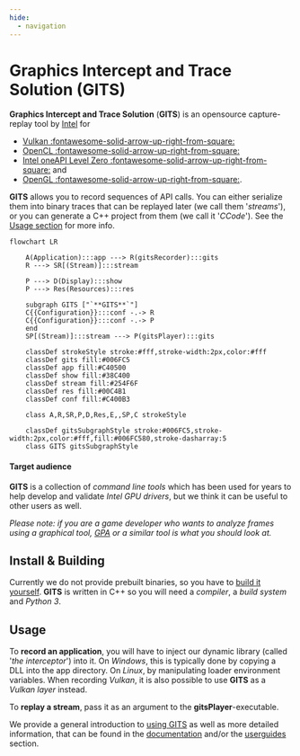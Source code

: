 ```yaml
---
hide:
  - navigation
---
```

# Graphics Intercept and Trace Solution (GITS)

**Graphics Intercept and Trace Solution** (**GITS**) is an opensource capture-replay tool by [Intel](https://www.intel.com) for  

- [Vulkan :fontawesome-solid-arrow-up-right-from-square:](https://vulkan.org/)
- [OpenCL :fontawesome-solid-arrow-up-right-from-square:](https://www.khronos.org/opencl/)
- [Intel oneAPI Level Zero :fontawesome-solid-arrow-up-right-from-square:](https://spec.oneapi.io/level-zero/latest/core/INTRO.html) and 
- [OpenGL :fontawesome-solid-arrow-up-right-from-square:](https://www.khronos.org/opengl/).

**GITS** allows you to record sequences of API calls. You can either serialize them into binary traces that can be replayed later (we call them '*streams*'), or you can generate a C++ project from them (we call it '*CCode*'). See the [Usage section](#usage) for more info.

```mermaid
flowchart LR

    A(Application):::app ---> R(gitsRecorder):::gits
    R ---> SR[(Stream)]:::stream

    P ---> D(Display):::show
    P ---> Res(Resources):::res

    subgraph GITS ["`**GITS**`"]
    C{{Configuration}}:::conf -.-> R
    C{{Configuration}}:::conf -.-> P
    end
    SP[(Stream)]:::stream ---> P(gitsPlayer):::gits

    classDef strokeStyle stroke:#fff,stroke-width:2px,color:#fff
    classDef gits fill:#006FC5
    classDef app fill:#C40500
    classDef show fill:#38C400
    classDef stream fill:#254F6F
    classDef res fill:#00C4B1
    classDef conf fill:#C400B3

    class A,R,SR,P,D,Res,E,,SP,C strokeStyle

    classDef gitsSubgraphStyle stroke:#006FC5,stroke-width:2px,color:#fff,fill:#006FC580,stroke-dasharray:5
    class GITS gitsSubgraphStyle
```

#### Target audience
**GITS** is a collection of *command line tools* which has been used for years to help develop and validate *Intel GPU drivers*, but we think it can be useful to other users as well. 

*Please note: if you are a game developer who wants to analyze frames using a graphical tool, [GPA](https://www.intel.com/content/www/us/en/developer/tools/graphics-performance-analyzers/overview.html) or a similar tool is what you should look at.*

## Install & Building

Currently we do not provide prebuilt binaries, so you have to [build it yourself](building.md). **GITS** is written in C++ so you will need a *compiler*, a *build system* and *Python 3*. 

## Usage

To **record an application**, you will have to inject our dynamic library (called '*the interceptor*') into it. On *Windows*, this is typically done by copying a DLL into the app directory. On *Linux*, by manipulating loader environment variables. When recording *Vulkan*, it is also possible to use **GITS** as a *Vulkan layer* instead.

To **replay a stream**, pass it as an argument to the **gitsPlayer**-executable. 

We provide a general introduction to [using GITS](usage.md) as well as more detailed information, that can be found in the [documentation](documentation/terminology.md) and/or the [userguides](guides/userguide.md) section.
